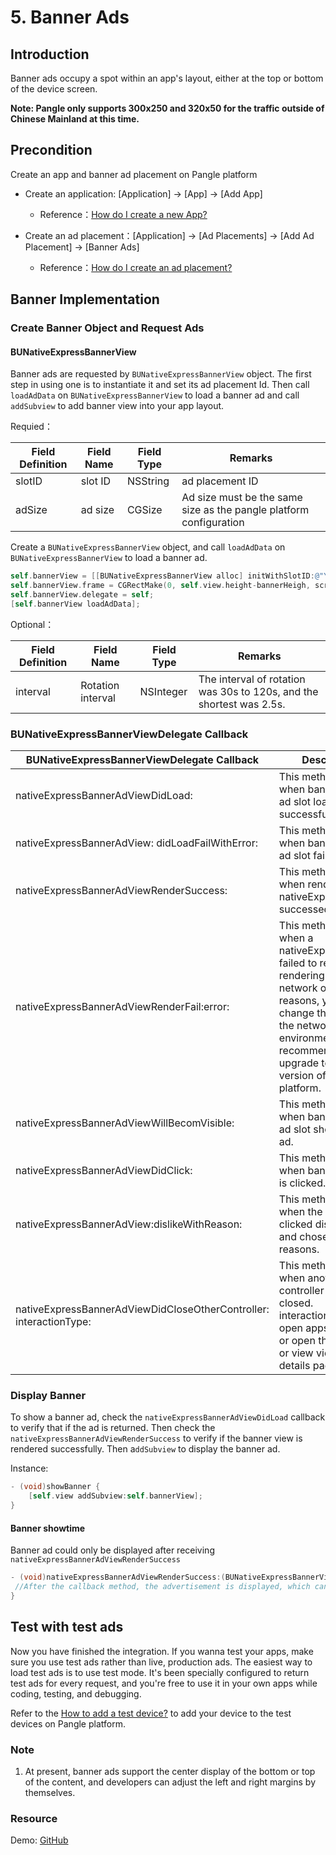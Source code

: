 
# 5. Banner Ads

## Introduction
Banner ads occupy a spot within an app's layout, either at the top or bottom of the device screen.

**Note: Pangle only supports 300x250 and 320x50 for the traffic outside of Chinese Mainland at this time.**

## Precondition
Create an app and banner ad placement on Pangle platform
 - Create an application: [Application] -> [App] -> [Add App]
    - Reference：[How do I create a new App?](https://www.pangleglobal.com/jp/help/doc/5dd362e23d7897001168e334)

  - Create an ad placement：[Application] -> [Ad Placements] -> [Add Ad Placement] -> [Banner Ads]
    - Reference：[How do I create an ad placement?](https://www.pangleglobal.com/jp/help/doc/5e62079cfe8738000fd184cf)
    
## Banner Implementation

### Create Banner Object and Request Ads

#### BUNativeExpressBannerView
Banner ads are requested by `BUNativeExpressBannerView` object. The first step in using one is to instantiate it and set its ad placement Id. Then call `loadAdData` on `BUNativeExpressBannerView` to load a banner ad and call `addSubview` to add banner view into your app layout.

Requied：

| Field Definition | Field Name | Field Type | Remarks                                                            |
|------------------|------------|------------|--------------------------------------------------------------------|
| slotID           | slot  ID   | NSString   | ad placement ID                                                        |
| adSize           | ad size    | CGSize     | Ad size must be the same size as the pangle platform configuration |

Create a `BUNativeExpressBannerView` object, and call `loadAdData` on `BUNativeExpressBannerView` to load a banner ad.

```objective-c
self.bannerView = [[BUNativeExpressBannerView alloc] initWithSlotID:@"Your_Ad_Placement_Id" rootViewController:self adSize:CGSizeMake(screenWidth, bannerHeigh) IsSupportDeepLink:YES];
self.bannerView.frame = CGRectMake(0, self.view.height-bannerHeigh, screenWidth, bannerHeigh);
self.bannerView.delegate = self;
[self.bannerView loadAdData];
```

Optional：

| Field Definition | Field Name        | Field Type | Remarks                                                              |
|------------------|-------------------|------------|----------------------------------------------------------------------|
| interval         | Rotation interval | NSInteger  | The interval of rotation was 30s to 120s, and the shortest was 2.5s. |

### BUNativeExpressBannerViewDelegate Callback

|      BUNativeExpressBannerViewDelegate Callback      |      Description         |
|----------------------------------------------------------------------|--------------------------------------------------------|
| nativeExpressBannerAdViewDidLoad:                                   | This method is called when bannerAdView ad slot loaded successfully.          |
| nativeExpressBannerAdView: didLoadFailWithError:                    | This method is called when bannerAdView ad slot failed to load.               |             
| nativeExpressBannerAdViewRenderSuccess:                             | This method is called when rendering a nativeExpressAdView successed.          |
| nativeExpressBannerAdViewRenderFail:error:                          | This method is called when a nativeExpressAdView failed to render.If the rendering fails due to network or hardware reasons, you can change the phone or the network environment. It is recommended to upgrade to the latest version of the Pangle platform.  |
| nativeExpressBannerAdViewWillBecomVisible:                          | This method is called when bannerAdView ad slot shows new ad.               |
| nativeExpressBannerAdViewDidClick:                                  | This method is called when bannerAdView is clicked.                          |
| nativeExpressBannerAdView:dislikeWithReason:                        | This method is called when the user clicked dislike button and chose dislike reasons.  |
| nativeExpressBannerAdViewDidCloseOtherController: interactionType:  | This method is called when another controller has been closed.  interactionType : open appstore in app or open the webpage or view video ad details page.    |

### Display Banner
To show a banner ad, check the `nativeExpressBannerAdViewDidLoad` callback to verify that if the ad is returned. Then check the `nativeExpressBannerAdViewRenderSuccess` to verify if the banner view is rendered successfully. Then a`ddSubview` to display the banner ad.

Instance:
```objective-c
- (void)showBanner {
    [self.view addSubview:self.bannerView];
}
```

#### Banner showtime
Banner ad could only be displayed after receiving `nativeExpressBannerAdViewRenderSuccess`

```objective-c
- (void)nativeExpressBannerAdViewRenderSuccess:(BUNativeExpressBannerView *)bannerAdView {
 //After the callback method, the advertisement is displayed, which can ensure the smooth playing and display, and the user experience is better.
}
```

## Test with test ads

Now you have finished the integration. If you wanna test your apps, make sure you use test ads rather than live, production ads. The easiest way to load test ads is to use test mode. It's been specially configured to return test ads for every request, and you're free to use it in your own apps while coding, testing, and debugging. 

Refer to the [How to add a test device?](https://www.pangleglobal.com/help/doc/5fba365f7b550100157bfc06) to add your device to the test devices on Pangle platform.



### Note
1. At present, banner ads support the center display of the bottom or top of the content, and developers can adjust the left and right margins by themselves.

### Resource
Demo: [GitHub](https://github.com/bytedance/Bytedance-UnionAD/blob/master/Example/BUDemo/App/Example/controller/BUDExpressBannerViewController.m)

